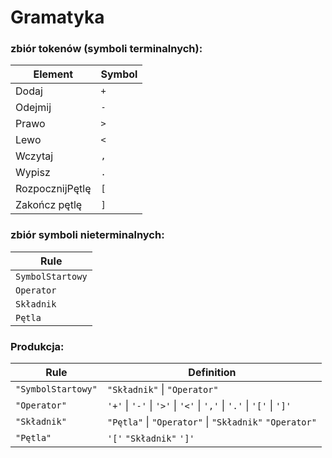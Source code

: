 # Gramatyka
### zbiór tokenów (symboli terminalnych):

| Element | Symbol |
|---------|--------|
| Dodaj     | `+`    |
| Odejmij | `-`    |
| Prawo   | `>`    |
| Lewo    | `<`    |
| Wczytaj   | `,`    |
| Wypisz  | `.`    |
| RozpocznijPętlę | `[` |
| Zakończ pętlę | `]`   |

### zbiór symboli nieterminalnych:
| Rule |
|------|
| `SymbolStartowy` |
| `Operator` |
| `Składnik` |
| `Pętla` |

### Produkcja:
| Rule | Definition |
|------|------------|
| `"SymbolStartowy"` | `"Składnik"` \| `"Operator"` |
| `"Operator"` | `'+'` \| `'-'` \| `'>'` \| `'<'` \| `','` \| `'.'` \| `'['` \| `']'` |
| `"Składnik"` | `"Pętla"` \| `"Operator"` \| `"Składnik"` `"Operator"` |
| `"Pętla"` | `'['` `"Składnik"` `']'` |
